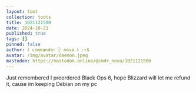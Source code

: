 ```yaml
---
layout: toot
collection: toots
title: 1021121500
date: 2024-10-21
published: true
tags: []
pinned: false
author: ⸸ commander ░ nova ⸸ :~$
avatar: /img/avatar/daemon.jpeg
mastodon: https://mastodon.online/@cmdr_nova/1021121500
---
```


Just remembered I preordered Black Ops 6, hope Blizzard will let me refund it, cause im keeping Debian on my pc
